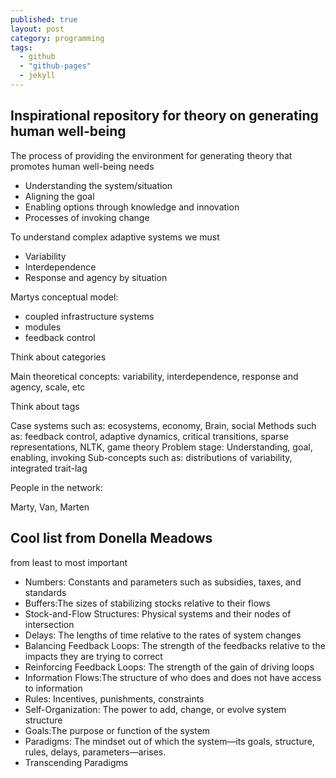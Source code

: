 ```yaml
---
published: true
layout: post
category: programming
tags: 
  - github
  - "github-pages"
  - jekyll
---
```



## Inspirational repository for theory on generating human well-being

The process of providing the environment for generating theory that promotes human well-being needs

* Understanding the system/situation
* Aligning the goal
* Enabling options through knowledge and innovation
* Processes of invoking change

To understand complex adaptive systems we must

* Variability
* Interdependence
* Response and agency by situation

Martys conceptual model:

* coupled infrastructure systems
* modules
* feedback control

Think about categories

Main theoretical concepts: variability, interdependence, response and agency, scale, etc

Think about tags

Case systems such as: ecosystems, economy, Brain, social
Methods such as: feedback control, adaptive dynamics, critical transitions, sparse representations, NLTK, game theory
Problem stage: Understanding, goal, enabling, invoking
Sub-concepts such as: distributions of variability, integrated trait-lag

People in the network:

Marty, Van, Marten

## Cool list from Donella Meadows

from least to most important

* Numbers: Constants and parameters such as subsidies, taxes, and standards 
* Buffers:The sizes of stabilizing stocks relative to their flows
* Stock-and-Flow Structures: Physical systems and their nodes of intersection 
* Delays: The lengths of time relative to the rates of system changes
* Balancing Feedback Loops: The strength of the feedbacks relative to the impacts they are trying to correct
* Reinforcing Feedback Loops: The strength of the gain of driving loops
* Information Flows:The structure of who does and does not have access to information
* Rules: Incentives, punishments, constraints
* Self-Organization: The power to add, change, or evolve system structure
* Goals:The purpose or function of the system
* Paradigms: The mindset out of which the system—its goals, structure, rules, delays, parameters—arises. 
* Transcending Paradigms
